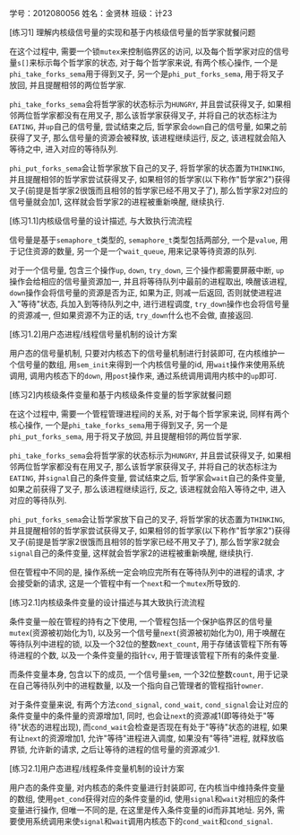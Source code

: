  学号：2012080056 姓名：金贤林 班级：计23

[练习1] 理解内核级信号量的实现和基于内核级信号量的哲学家就餐问题

在这个过程中, 需要一个锁`mutex`来控制临界区的访问, 以及每个哲学家对应的信号量`s[]`来标示每个哲学家的状态, 对于每个哲学家来说, 有两个核心操作, 一个是`phi_take_forks_sema`用于得到叉子, 另一个是`phi_put_forks_sema`, 用于将叉子放回, 并且提醒相邻的两位哲学家.

`phi_take_forks_sema`会将哲学家的状态标示为`HUNGRY`, 并且尝试获得叉子, 如果相邻两位哲学家都没有在用叉子, 那么该哲学家获得叉子, 并将自己的状态标注为`EATING`, 并`up`自己的信号量, 尝试结束之后, 哲学家会`down`自己的信号量, 如果之前获得了叉子, 那么信号量的资源会被释放, 该进程继续运行, 反之, 该进程就会陷入等待之中, 进入对应的等待队列.

`phi_put_forks_sema`会让哲学家放下自己的叉子, 将哲学家的状态置为`THINKING`, 并且提醒相邻的哲学家尝试获得叉子, 如果相邻的哲学家(以下称作"哲学家2")获得叉子(前提是哲学家2很饿而且相邻的哲学家已经不用叉子了), 那么哲学家2对应的信号量就会加1, 这样就会哲学家2的进程被重新唤醒, 继续执行.

[练习1.1]内核级信号量的设计描述, 与大致执行流流程

信号量是基于`semaphore_t`类型的, `semaphore_t`类型包括两部分, 一个是`value`, 用于记住资源的数量, 另一个是一个`wait_queue`, 用来记录等待资源的队列.

对于一个信号量, 包含三个操作`up`, `down`, `try_down`, 三个操作都需要屏蔽中断, `up`操作会给相应的信号量资源加一, 并且将等待队列中最前的进程取出, 唤醒该进程, `down`操作会将信号量的资源是否为正, 如果为正, 则减一后返回, 否则就使进程进入"等待"状态, 兵加入到等待队列之中, 进行进程调度, `try_down`操作也会将信号量的资源减一, 但如果资源不为正的话, `try_down`什么也不会做, 直接返回.  

[练习1.2]用户态进程/线程信号量机制的设计方案

用户态的信号量机制, 只要对内核态下的信号量机制进行封装即可, 在内核维护一个信号量的数组, 用`sem_init`来得到一个内核信号量的id, 用`wait`操作来使用系统调用, 调用内核态下的`down`, 用`post`操作来, 通过系统调用调用内核中的`up`即可.

[练习2]内核级条件变量和基于内核级条件变量的哲学家就餐问题


在这个过程中, 需要一个管程管理进程间的关系, 对于每个哲学家来说, 同样有两个核心操作, 一个是`phi_take_forks_sema`用于得到叉子, 另一个是`phi_put_forks_sema`, 用于将叉子放回, 并且提醒相邻的两位哲学家.

`phi_take_forks_sema`会将哲学家的状态标示为`HUNGRY`, 并且尝试获得叉子, 如果相邻两位哲学家都没有在用叉子, 那么该哲学家获得叉子, 并将自己的状态标注为`EATING`, 并`signal`自己的条件变量, 尝试结束之后, 哲学家会`wait`自己的条件变量, 如果之前获得了叉子, 那么该进程继续运行, 反之, 该进程就会陷入等待之中, 进入对应的等待队列.

`phi_put_forks_sema`会让哲学家放下自己的叉子, 将哲学家的状态置为`THINKING`, 并且提醒相邻的哲学家尝试获得叉子, 如果相邻的哲学家(以下称作"哲学家2")获得叉子(前提是哲学家2很饿而且相邻的哲学家已经不用叉子了), 那么哲学家2就会`signal`自己的条件变量, 这样就会哲学家2的进程被重新唤醒, 继续执行.

但在管程中不同的是, 操作系统一定会响应完所有在等待队列中的进程的请求, 才会接受新的请求, 这是一个管程中有一个`next`和一个`mutex`所导致的.  

[练习2.1]内核级条件变量的设计描述与其大致执行流流程

条件变量一般在管程的持有之下使用, 一个管程包括一个保护临界区的信号量`mutex`(资源被初始化为1), 以及另一个信号量`next`(资源被初始化为0), 用于唤醒在等待队列中进程的锁, 以及一个32位的整数`next_count`, 用于存储该管程下所有等待进程的个数, 以及一个条件变量的指针`cv`, 用于管理该管程下所有的条件变量.

而条件变量本身, 包含以下的成员, 一个信号量`sem`, 一个32位整数`count`, 用于记录在自己等待队列中的进程数量, 以及一个指向自己管理者的管程指针`owner`.

对于条件变量来说, 有两个方法`cond_signal`, `cond_wait`, `cond_signal`会让对应的条件变量中的条件量的资源增加1, 同时, 也会让`next`的资源减1(即等待处于"等待"状态的进程出现), 而`cond_wait`会检查是否现在有处于"等待"状态的进程, 如果有让`next`的资源增加1, 允许"等待"进程进入调度, 如果没有"等待"进程, 就释放临界锁, 允许新的请求, 之后让等待的进程的信号量的资源减少1.

[练习2.1]用户态进程/线程条件变量机制的设计方案

用户态的条件变量, 对内核态的条件变量进行封装即可, 在内核当中维持条件变量的数组, 使用`get_cond`获得对应的条件变量的id, 使用`signal`和`wait`对相应的条件变量进行操作, 但唯一不同的是, 在这里是传入条件变量的id而非其地址. 另外, 需要使用系统调用来使`signal`和`wait`调用内核态下的`cond_wait`和`cond_signal`.
